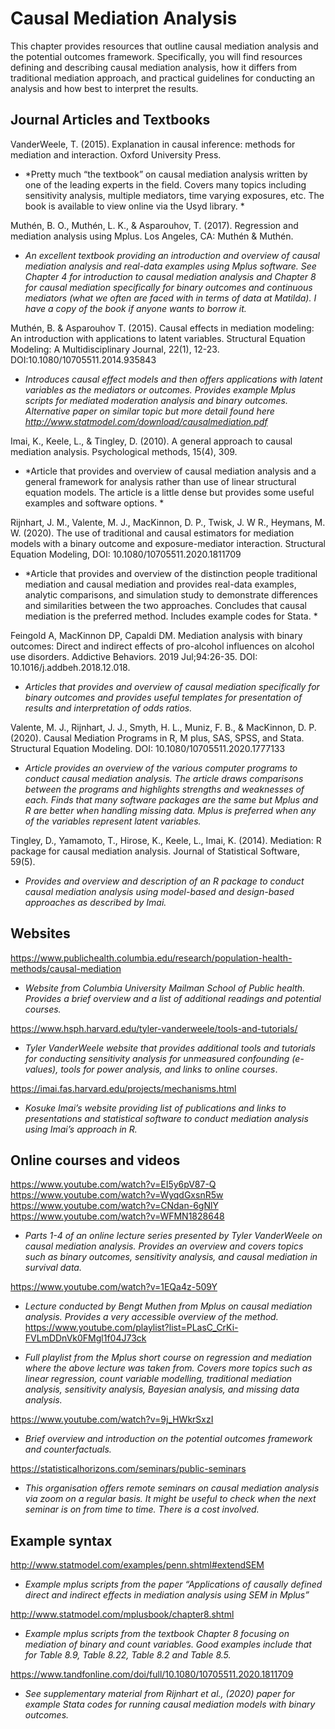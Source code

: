 # Causal Mediation Analysis

This chapter provides resources that outline causal mediation analysis and the potential outcomes framework. Specifically, you will find resources defining and describing causal mediation analysis, how it differs from traditional mediation approach, and practical guidelines for conducting an analysis and how best to interpret the results. 

## Journal Articles and Textbooks
VanderWeele, T. (2015). Explanation in causal inference: methods for mediation and interaction. Oxford University Press.

-	*Pretty much “the textbook” on causal mediation analysis written by one of the leading experts in the field. Covers many topics including sensitivity analysis, multiple mediators, time varying exposures, etc. The book is available to view online via the Usyd library. *

Muthén, B. O., Muthén, L. K., & Asparouhov, T. (2017). Regression and mediation analysis using Mplus. Los Angeles, CA: Muthén & Muthén.

-	*An excellent textbook providing an introduction and overview of causal mediation analysis and real-data examples using Mplus software. See Chapter 4 for introduction to causal mediation analysis and Chapter 8 for causal mediation specifically for binary outcomes and continuous mediators (what we often are faced with in terms of data at Matilda). I have a copy of the book if anyone wants to borrow it.* 

Muthén, B. & Asparouhov T. (2015). Causal effects in mediation modeling: An introduction with applications to latent variables. Structural Equation Modeling: A Multidisciplinary Journal, 22(1), 12-23. DOI:10.1080/10705511.2014.935843

-	*Introduces causal effect models and then offers applications with latent variables as the mediators or outcomes. Provides example Mplus scripts for mediated moderation analysis and binary outcomes. Alternative paper on similar topic but more detail found here http://www.statmodel.com/download/causalmediation.pdf* 

Imai, K., Keele, L., & Tingley, D. (2010). A general approach to causal mediation analysis. Psychological methods, 15(4), 309.

-	*Article that provides and overview of causal mediation analysis and a general framework for analysis rather than use of linear structural equation models. The article is a little dense but provides some useful examples and software options. *

Rijnhart, J. M., Valente, M. J., MacKinnon, D. P., Twisk, J. W R., Heymans, M. W. (2020). The use of traditional and causal estimators for mediation models with a binary outcome and exposure-mediator interaction. Structural Equation Modeling, DOI: 10.1080/10705511.2020.1811709

-	*Article that provides and overview of the distinction people traditional mediation and causal mediation and provides real-data examples, analytic comparisons, and simulation study to demonstrate differences and similarities between the two approaches. Concludes that causal mediation is the preferred method. Includes example codes for Stata. *

Feingold A, MacKinnon DP, Capaldi DM. Mediation analysis with binary outcomes: Direct and indirect effects of pro-alcohol influences on alcohol use disorders. Addictive Behaviors. 2019 Jul;94:26-35. DOI: 10.1016/j.addbeh.2018.12.018.

-	*Articles that provides and overview of causal mediation specifically for binary outcomes and provides useful templates for presentation of results and interpretation of odds ratios.* 

Valente, M. J., Rijnhart, J. J., Smyth, H. L., Muniz, F. B., & MacKinnon, D. P. (2020). Causal Mediation Programs in R, M plus, SAS, SPSS, and Stata. Structural Equation Modeling. DOI: 10.1080/10705511.2020.1777133

-	*Article provides an overview of the various computer programs to conduct causal mediation analysis. The article draws comparisons between the programs and highlights strengths and weaknesses of each. Finds that many software packages are the same but Mplus and R are better when handling missing data. Mplus is preferred when any of the variables represent latent variables.*

Tingley, D., Yamamoto, T., Hirose, K., Keele, L., Imai, K. (2014). Mediation: R package for causal mediation analysis. Journal of Statistical Software, 59(5). 

-	*Provides and overview and description of an R package to conduct causal mediation analysis using model-based and design-based approaches as described by Imai.* 

## Websites

https://www.publichealth.columbia.edu/research/population-health-methods/causal-mediation

-	*Website from Columbia University Mailman School of Public health. Provides a brief overview and a list of additional readings and potential courses.* 

https://www.hsph.harvard.edu/tyler-vanderweele/tools-and-tutorials/

-	*Tyler VanderWeele website that provides additional tools and tutorials for conducting sensitivity analysis for unmeasured confounding (e-values), tools for power analysis, and links to online courses*.

https://imai.fas.harvard.edu/projects/mechanisms.html

-	*Kosuke Imai’s website providing list of publications and links to presentations and statistical software to conduct mediation analysis using Imai’s approach in R.* 

## Online courses and videos

https://www.youtube.com/watch?v=EI5y6pV87-Q
https://www.youtube.com/watch?v=WyqdGxsnR5w
https://www.youtube.com/watch?v=CNdan-6gNlY
https://www.youtube.com/watch?v=WFMN1828648

-	*Parts 1-4 of an online lecture series presented by Tyler VanderWeele on causal mediation analysis. Provides an overview and covers topics such as binary outcomes, sensitivity analysis, and causal mediation in survival data.* 

https://www.youtube.com/watch?v=1EQa4z-509Y

-	*Lecture conducted by Bengt Muthen from Mplus on causal mediation analysis. Provides a very accessible overview of the method.* 
https://www.youtube.com/playlist?list=PLasC_CrKi-FVLmDDnVk0FMgl1f04J73ck

-	*Full playlist from the Mplus short course on regression and mediation where the above lecture was taken from. Covers more topics such as linear regression, count variable modelling, traditional mediation analysis, sensitivity analysis, Bayesian analysis, and missing data analysis.* 

https://www.youtube.com/watch?v=9j_HWkrSxzI

-	*Brief overview and introduction on the potential outcomes framework and counterfactuals.*

https://statisticalhorizons.com/seminars/public-seminars

-	*This organisation offers remote seminars on causal mediation analysis via zoom on a regular basis. It might be useful to check when the next seminar is on from time to time. There is a cost involved.* 

## Example syntax

http://www.statmodel.com/examples/penn.shtml#extendSEM

-	*Example mplus scripts from the paper “Applications of causally defined direct and indirect effects in mediation analysis using SEM in Mplus”*

http://www.statmodel.com/mplusbook/chapter8.shtml

-	*Example mplus scripts from the textbook Chapter 8 focusing on mediation of binary and count variables. Good examples include that for Table 8.9, Table 8.22, Table 8.2 and Table 8.5.*

https://www.tandfonline.com/doi/full/10.1080/10705511.2020.1811709

-	*See supplementary material from Rijnhart et al., (2020) paper for example Stata codes for running causal mediation models with binary outcomes.*
